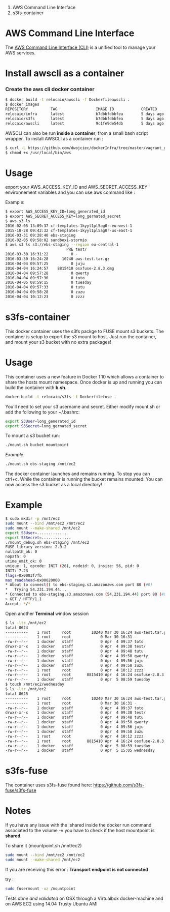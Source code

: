 1. AWS Command Line Interface
2. s3fs-container


# AWS Command Line Interface 
The [AWS Command Line Interface (CLI)](http://docs.aws.amazon.com/cli/latest/reference/) is a unified tool to manage your AWS services.

# Install awscli as a container


### Create the aws cli docker container

```bash 
$ docker build -t relocaio/awscli -f Dockerfileawscli .
$ docker images
REPOSITORY          TAG                 IMAGE ID            CREATED             SIZE
relocaio/infra      latest              b7dbbfdbbfea        5 days ago          495.8 MB
relocaio/s3fs       latest              b7dbbfdbbfea        5 days ago          495.8 MB
relocaio/awscli     latest              9c1fe9de54db        5 days ago          486.2 MB
```




AWSCLI can also be run __inside a container__, from a small bash script wrapper. To install AWSCLI as a container run :


```bash
$ curl -L https://github.com/dwojciec/dockerInfra/tree/master/vagrant_getting_started/docker/aws/awscli/run.sh > /usr/local/bin/aws
$ chmod +x /usr/local/bin/aws
```

# Usage 
export your AWS_ACCESS_KEY_ID and AWS_SECRET_ACCESS_KEY environnement variables 
and you can use aws command like :

Example:
```bash
$ export AWS_ACCESS_KEY_ID=long_generated_id
$ export AWS_SECRET_ACCESS_KEY=long_gernated_secret
$ aws s3 ls
2016-02-05 13:09:37 cf-templates-1kyyl1pl5ag0r-eu-west-1
2015-10-28 09:42:32 cf-templates-1kyyl1pl5ag0r-us-east-1
2016-03-31 09:28:40 ebs-staging
2016-02-05 09:58:02 sandbox1-stormio
$ aws s3 ls s3://ebs-staging --region eu-central-1
                           PRE test/
2016-03-30 16:31:22          0 -
2016-03-30 16:24:28      10240 aws-test.tar.gz
2016-04-04 09:57:25          0 juju
2016-04-04 16:24:57    8815410 osxfuse-2.8.3.dmg
2016-04-04 09:57:28          0 qwerty
2016-04-04 09:57:30          0 toto
2016-04-05 08:59:15          0 tuesday
2016-04-04 09:57:33          0 tutu
2016-04-04 09:58:28          0 zuzu
2016-04-04 10:12:23          0 zzzz
```
 
 
# s3fs-container
This docker container uses the s3fs packge to FUSE mount s3 buckets.  The container is setup to export the s3 mount to host.  Just run the container, and mount your s3 bucket with no extra packages!

# Usage
This container uses a new feature in Docker 1.10 which allows a container to share the hosts mount namespace.  Once docker is up and running you can build the container with __b.sh__.

```bash
docker build -t relocaio/s3fs -f Dockerfilefuse .
```


You'll need to set your s3 username and secret.  Either modify mount.sh or add the following to your ~/.bashrc:
```bash
export S3User=long_generated_id
export S3Secret=long_gernated_secret
```
To mount a s3 bucket run:
```bash
./mount.sh bucket mountpoint
```

_Example:_
```bash
./mount.sh ebs-staging /mnt/ec2
```
The docker container launches and remains running.  To stop you can ctrl+c.  While the container is running the bucket remains mounted.  You can now access the s3 bucket as a local directory!

# Example

```bash
$ sudo mkdir -p /mnt/ec2
sudo mount --bind /mnt/ec2 /mnt/ec2
sudo mount --make-shared /mnt/ec2
export S3User=.............
export S3Secret=.............
./mount_debug.sh ebs-staging /mnt/ec2
FUSE library version: 2.9.2
nullpath_ok: 0
nopath: 0
utime_omit_ok: 0
unique: 1, opcode: INIT (26), nodeid: 0, insize: 56, pid: 0
INIT: 7.23
flags=0x0003f7fb
max_readahead=0x00020000
* About to connect() to ebs-staging.s3.amazonaws.com port 80 (#0)
*   Trying 54.231.194.44...
* Connected to ebs-staging.s3.amazonaws.com (54.231.194.44) port 80 (#0)
> GET / HTTP/1.1
Accept: */*
```

Open another __Terminal__ window session 

```bash
$ ls -ltr /mnt/ec2
total 8624
----------    1 root     root         10240 Mar 30 16:24 aws-test.tar.gz
----------    1 root     root             0 Mar 30 16:31 -
-rw-r--r--    1 docker   staff            0 Apr  4 09:37 toto
drwxr-xr-x    1 docker   staff            0 Apr  4 09:38 test/
-rw-r--r--    1 docker   staff            0 Apr  4 09:48 tutu
-rw-r--r--    1 docker   staff            0 Apr  4 09:50 qwerty
-rw-r--r--    1 docker   staff            0 Apr  4 09:56 juju
-rw-r--r--    1 docker   staff            0 Apr  4 09:58 zuzu
-rw-r--r--    1 root     root             0 Apr  4 10:12 zzzz
-rw-r--r--    1 root     root       8815410 Apr  4 16:24 osxfuse-2.8.3.dmg
-rw-r--r--    1 docker   staff            0 Apr  5 08:59 tuesday
$ touch /mnt/ec2/wednesday
$ ls -ltr /mnt/ec2
total 8625
----------    1 root     root         10240 Mar 30 16:24 aws-test.tar.gz
----------    1 root     root             0 Mar 30 16:31 -
-rw-r--r--    1 docker   staff            0 Apr  4 09:37 toto
drwxr-xr-x    1 docker   staff            0 Apr  4 09:38 test/
-rw-r--r--    1 docker   staff            0 Apr  4 09:48 tutu
-rw-r--r--    1 docker   staff            0 Apr  4 09:50 qwerty
-rw-r--r--    1 docker   staff            0 Apr  4 09:56 juju
-rw-r--r--    1 docker   staff            0 Apr  4 09:58 zuzu
-rw-r--r--    1 root     root             0 Apr  4 10:12 zzzz
-rw-r--r--    1 root     root       8815410 Apr  4 16:24 osxfuse-2.8.3.dmg
-rw-r--r--    1 docker   staff            0 Apr  5 08:59 tuesday
-rw-r--r--    1 docker   staff            0 Apr  5 15:05 wednesday
```

# s3fs-fuse
The container uses s3fs-fuse found here: https://github.com/s3fs-fuse/s3fs-fuse

# Notes
If you have any issue with the :shared inside the docker run command associated to the volume -v you have to check if the host mountpoint is __shared__. 

To share it (mountpoint.sh /mnt/ec2)

```bash
sudo mount --bind /mnt/ec2 /mnt/ec2 
sudo mount --make-shared /mnt/ec2
```

If you are receiving this error :
__Transport endpoint is not connected__

try :

```bash
sudo fusermount -uz /mountpoint
``` 

Tests *done and validated* on OSX through a Virtualbox docker-machine and on AWS EC2 using 14.04 Trusty Ubuntu AMI